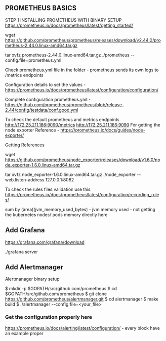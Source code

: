 ## PROMETHEUS BASICS
STEP 1 INSTALLING PROMETHEUS WITH BINARY SETUP
https://prometheus.io/docs/prometheus/latest/getting_started/

wget https://github.com/prometheus/prometheus/releases/download/v2.44.0/prometheus-2.44.0.linux-amd64.tar.gz

tar xvfz prometheus-2.44.0.linux-amd64.tar.gz
./prometheus --config.file=prometheus.yml

Check prometheus.yml file in the folder - prometheus sends its own logs to /metrics endpoints

Configuration details to set the values - https://prometheus.io/docs/prometheus/latest/configuration/configuration/

Complete configuration prometheus.yml - https://github.com/prometheus/prometheus/blob/release-2.44/config/testdata/conf.good.yml

To check the default prometheus and metrics endpoints
http://172.25.211.186:9090/metrics
http://172.25.211.186:9090
For getting the node exporter
Reference - https://prometheus.io/docs/guides/node-exporter/ 

Getting References 

wget https://github.com/prometheus/node_exporter/releases/download/v1.6.0/node_exporter-1.6.0.linux-amd64.tar.gz

tar xvfz node_exporter-1.6.0.linux-amd64.tar.gz
./node_exporter --web.listen-address 127.0.0.1:8082

To check the rules files validation use this
https://prometheus.io/docs/prometheus/latest/configuration/recording_rules/

sum by (area)(jvm_memory_used_bytes) - jvm memory used - not getting the kubernetes nodes/ pods memory directly here


## Add Grafana

https://grafana.com/grafana/download

./grafana server

## Add Alertmanager

Alertmanager binary setup 

$ mkdir -p $GOPATH/src/github.com/prometheus
$ cd $GOPATH/src/github.com/prometheus
$ git clone https://github.com/prometheus/alertmanager.git
$ cd alertmanager
$ make build
$ ./alertmanager --config.file=<your_file>

### Get the configuration properly here
https://prometheus.io/docs/alerting/latest/configuration/ - every block have an example proper